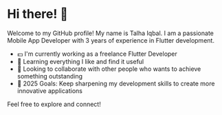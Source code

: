 # Hi there! 👋  
Welcome to my GitHub profile! My name is Talha Iqbal. I am a passionate Mobile App Developer with 3 years of experience in Flutter development. 

- 💵 I'm currently working as a freelance Flutter Developer
- 🔭 Learning everything I like and find it useful
- 🤝 Looking to collaborate with other people who wants to achieve something outstanding
- 🚀 2025 Goals: Keep sharpening my development skills to create more innovative applications
  
Feel free to explore and connect!

